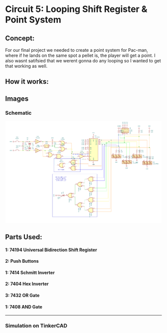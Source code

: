 # Circuit 5: Looping Shift Register & Point System
## Concept:
For our final project we needed to create a point system for Pac-man, where if he lands on the same spot a pellet is, the player will get a point. I also wasnt satifsied that we werent gonna do any looping so I wanted to get that working as well.

## How it works:


## Images
### Schematic
![Circuit 5 Schematic](Circuit_5_Schematic.png)

## Parts Used:
#### 1: 74194 Universal Bidirection Shift Register
#### 2: Push Buttons
#### 1: 7414 Schmitt Inverter
#### 2: 7404 Hex Inverter
#### 3: 7432 OR Gate
#### 1: 7408 AND Gate
***
### Simulation on TinkerCAD

